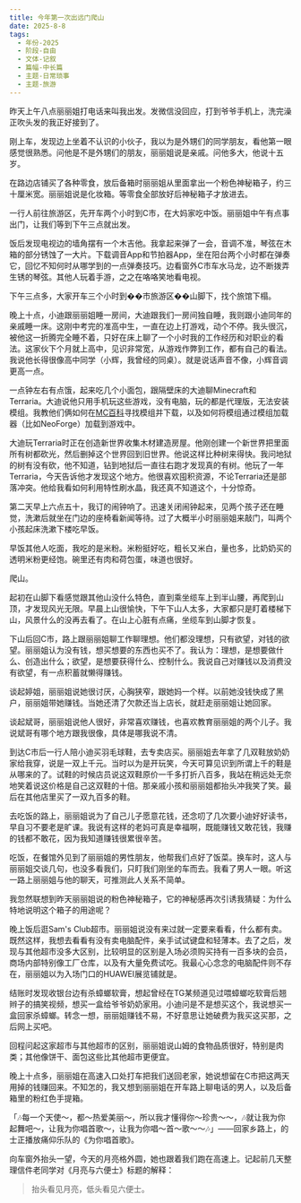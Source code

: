 ```yaml
---
title: 今年第一次出远门爬山
date: 2025-8-8
tags:
  - 年份-2025
  - 阶段-自由
  - 文体-记叙
  - 篇幅-中长篇
  - 主题-日常琐事
  - 主题-旅游
---
```


昨天上午八点丽丽姐打电话来叫我出发。发微信没回应，打到爷爷手机上，洗完澡正吹头发的我正好接到了。

刚上车，发现边上坐着不认识的小伙子，我以为是外甥们的同学朋友，看他第一眼感觉很熟悉。问他是不是外甥们的朋友，丽丽姐说是亲戚。问他多大，他说十五岁。

在路边店铺买了各种零食，放后备箱时丽丽姐从里面拿出一个粉色神秘箱子，约三十厘米宽。丽丽姐说是化妆箱。等零食全部放好后神秘箱子才放进去。

一行人前往旅游区，先开车两个小时到C市，在大妈家吃中饭。丽丽姐中午有点事出门，让我们等到下午三点就出发。

饭后发现电视边的墙角摆有一个木吉他。我拿起来弹了一会，音调不准，琴弦在木箱的部分锈蚀了一大片。下载调音App和节拍器App，坐在阳台两个小时都在弹奏它，回忆不知何时从哪学到的一点弹奏技巧。边看窗外C市车水马龙，边不断拨弄生锈的琴弦。其他人玩着手游，之之在咯咯笑地看电视。

下午三点多，大家开车三个小时到��市旅游区��山脚下，找个旅馆下榻。

晚上十点，小迪跟丽丽姐睡一房间，大迪跟我们一房间独自睡，我则跟小迪同年的亲戚睡一床。这刚中考完的准高中生，一直在边上打游戏，动个不停。我头很沉，被他这一折腾完全睡不着，只好在床上聊了一个小时我的工作经历和对职业的看法。这家伙下个月就上高中，见识非常宽，从游戏作弊到工作，都有自己的看法。我说他长得很像高中同学（小辉，我曾经的同桌）。就是说话声音不像，小辉音调更高一点。

一点钟左右有点饿，起来吃几个小面包，跟隔壁床的大迪聊Minecraft和Terraria。大迪说他只用手机玩这些游戏，没有电脑，玩的都是代理版，无法安装模组。我教他们俩如何在[MC百科](mcmod.cn)寻找模组并下载，以及如何将模组通过模组加载器（比如NeoForge）加载到游戏中。

大迪玩Terraria时正在创造新世界收集木材建造房屋。他刚创建一个新世界把里面所有树都砍光，然后删掉这个世界回到旧世界。他说这样比种树来得快。我问地狱的树有没有砍，他不知道，钻到地狱后一直往右跑才发现真的有树。他玩了一年Terraria，今天告诉他才发现这个地方。他很喜欢囤积资源，不论Terraria还是部落冲突。他给我看如何利用特性刷水晶，我还真不知道这个，十分惊奇。

第二天早上六点五十，我订的闹钟响了。迅速关闭闹钟起来，见两个孩子还在睡觉，洗漱后就坐在门边的座椅看新闻等待。过了大概半小时丽丽姐来敲门，叫两个小孩起床洗漱下楼吃早饭。

早饭其他人吃面，我吃的是米粉。米粉挺好吃，粗长又米白，量也多，比奶奶买的透明米粉更经饱。碗里还有肉和荷包蛋，味道也很好。

爬山。

起初在山脚下看感觉跟其他山没什么特色，直到乘坐缆车上到半山腰，再爬到山顶，才发现风光无限。早晨上山很愉快，下午下山人太多，大家都只是盯着楼梯下山，风景什么的没再去看了。在山上心脏有点痛，坐缆车到山脚才恢复。

下山后回C市，路上跟丽丽姐聊工作聊理想。他们都没理想，只有欲望，对钱的欲望。丽丽姐认为没有钱，想买想要的东西也买不了。我认为：理想，是想要做什么、创造出什么；欲望，是想要获得什么、控制什么。我说自己对赚钱以及消费没有欲望，有一点积蓄就懒得赚钱。

谈起婷姐，丽丽姐说她很讨厌，心胸狭窄，跟她妈一个样。以前她没钱快成了黑户，丽丽姐带她赚钱。当她还清了欠款还当上店长，就赶走丽丽姐让她回家。

谈起斌哥，丽丽姐说他人很好，非常喜欢赚钱，也喜欢教育丽丽姐的两个儿子。我说斌哥有哪个地方跟我很像，具体是哪我说不清。

到达C市后一行人陪小迪买羽毛球鞋，去专卖店买。丽丽姐去年拿了几双鞋放奶奶家给我穿，说是一双上千元。当时以为是开玩笑，今天可算见识到所谓上千的鞋是从哪来的了。试鞋的时候店员说这双鞋原价一千多打折八百多，我站在稍远处无奈地笑着说这价格是自己这双鞋的十倍。那亲戚小孩和丽丽姐都抬头冲我笑了笑。最后在其他店里买了一双九百多的鞋。

去吃饭的路上，丽丽姐说为了自己儿子愿意花钱，还念叨了几次要小迪好好读书，早自习不要老是旷课。我说有这样的老妈可真是幸福啊，既能赚钱又敢花钱，我赚的钱都不敢花，因为我知道赚钱很累很辛苦。

吃饭，在餐馆外见到了丽丽姐的男性朋友，他帮我们点好了饭菜。换车时，这人与丽丽姐交谈几句，也没多看我们，只盯我们刚坐的车而去。我看了男人一眼。听这一路上丽丽姐与他的聊天，可推测此人关系不简单。

我忽然联想到昨天丽丽姐说的粉色神秘箱子，它的神秘感再次引诱我猜疑：为什么特地说明这个箱子的用途呢？

晚上饭后逛Sam's Club超市。丽丽姐说没有来过就一定要来看看，什么都有卖。既然这样，我想去看看有没有卖电脑配件，亲手试试键盘和轻薄本。去了之后，发现与其他超市没多大区别，比较明显的区别是入场必须购买持有一百多块的会员，商场内部特别像工厂仓库，以及有大量免费试吃。我最心心念念的电脑配件则不存在，丽丽姐以为入场门口的HUAWEI展览铺就是。

结账时发现收银台边有杀蟑螂软膏，想起曾经在TG某频道见过喂蟑螂吃软膏后翘辫子的搞笑视频，想买一盒给爷爷奶奶家用。小迪问是不是想买这个，我说想买一盒回家杀蟑螂。转念一想，丽丽姐赚钱不易，不好意思让她破费为我买这买那，之后网上买吧。

回程问起这家超市与其他超市的区别，丽丽姐说山姆的食物品质很好，特别是肉类；其他像饼干、面包这些比其他超市更便宜。

晚上十点多，丽丽姐在高速入口处打车把我们送回老家，她说想留在C市把这两天用掉的钱赚回来。不知怎的，我又想到丽丽姐在开车路上聊电话的男人，以及后备箱里的粉红色手提箱。

「🎶每一个天使～，都～热爱美丽～，所以我才懂得你～珍贵～～，🎶就让我为你起舞吧～，让我为你唱首歌～，让我为你唱～首～歌～～🎶」——回家乡路上，的士正播放痛仰乐队的《为你唱首歌》。

向车窗外抬头一望，今天的月亮格外圆，她也跟着我们跑在高速上。记起前几天整理信件老同学对《月亮与六便士》标题的解释：

> 抬头看见月亮，低头看见六便士。
